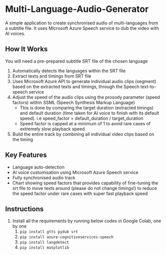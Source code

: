 # Multi-Language-Audio-Generator
A simple application to create synchronised audio of multi-languages from a subtitle file. It uses Microsoft Azure Speech service to dub the video with AI voices.

## How It Works
You will need a pre-prepared subtitle SRT file of the chosen language
  1. Automatically detects the languages within the SRT file
  2. Extract texts and timings from SRT file
  3. Uses Microsoft Azure API to generate individual audio clips (segment) based on the extracted texts and timings, through the Speech text-to-speech service
  4. Adjust the speed of the audio clips using the prosody parameter (speed factors) within SSML (Speech Synthesis Markup Language)
     * This is done by comparing the target duration (extracted timings) and default duration (time taken for AI voice to finish with its default speed). i.e speed_factor = default_duration / target_duration
     * Speed factor is capped at a minimum of 1 to avoid rare cases of extremely slow playback speed
  7. Build the entire track by combining all individual video clips based on the timing

## Key Features
  * Language auto-detection
  * AI voice customisation using Microsoft Azure Speech service
  * Fully synchronised audio track
  * Chart showing speed factors that provides capability of fine-tuning the srt file to move texts around (please do not change timings!) to reduce the speed factor under rare cases with super fast playback speed

## Instructions
1. Install all the requirements by running below codes in Google Colab, one by one
    1. `pip install gtts pydub srt`
    2. `pip install azure-cognitiveservices-speech`
    3. `pip install langdetect`
    4. `pip install matplotlib`

